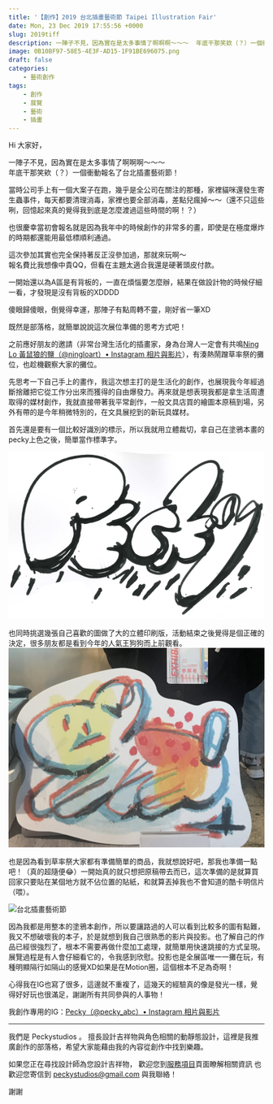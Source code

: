 ```yaml
---
title: '【創作】2019 台北插畫藝術節 Taipei Illustration Fair'
date: Mon, 23 Dec 2019 17:55:56 +0000
slug: 2019tiff
description: 一陣子不見，因為實在是太多事情了啊啊啊～～～  年底干那笑欸（？）一個衝動報名了台北插畫藝術節！
image: 0B10BF97-58E5-4E3F-AD15-1F91BE696075.png
draft: false
categories:
    - 藝術創作
tags: 
    - 創作
    - 展覽
    - 藝術
    - 插畫
---
```


Hi 大家好，

一陣子不見，因為實在是太多事情了啊啊啊～～～  
年底干那笑欸（？）一個衝動報名了台北插畫藝術節！

當時公司手上有一個大案子在跑，幾乎是全公司在關注的那種，家裡貓咪還發生寄生蟲事件，每天都要清理消毒，家裡也要全部消毒，差點兒瘋掉～～（還不只這些咧，回憶起來真的覺得我到底是怎麼渡過這些時間的啊！？）

也很慶幸當初會報名就是因為我年中的時候創作的非常多的畫，即使是在極度爆炸的時期都還能用最低標順利通過。

這次參加其實也完全保持著反正沒參加過，那就來玩啊～  
報名費比我想像中貴QQ，但看在主題太適合我還是硬著頭皮付款。

一開始還以為A區是有背板的，一直在煩惱要怎麼辦，結果在做設計物的時候仔細一看，才發現是沒有背板的XDDDD

傻眼歸傻眼，倒覺得幸運，那陣子有點周轉不靈，剛好省一筆XD

既然是部落格，就簡單說說這次展位準備的思考方式吧！

之前應好朋友的邀請（非常台灣生活化的插畫家，身為台灣人一定會有共鳴[Ning Lo 黃鼠狼的鹽（@ningloart）• Instagram 相片與影片](https://www.instagram.com/ningloart/)），有湊熱鬧蹭草率祭的攤位，也趁機觀察大家的攤位。

先思考一下自己手上的畫作，我這次想主打的是生活化的創作，也展現我今年經過斷捨離把它從工作分出來而獲得的自由爆發力。再來就是想表現我都是拿生活周遭取得的媒材創作，我就直接帶著我平常創作，一般文具店買的繪圖本原稿到場，另外有帶的是今年稍微特別的，在文具展挖到的新玩具媒材。

首先還是要有一個比較好識別的標示，所以我就用立體裁切，拿自己在塗鴉本畫的pecky上色之後，簡單當作標準字。

![台北插畫藝術節](img21.jpg)

也同時挑選幾張自己喜歡的圖做了大的立體印刷版，活動結束之後覺得是個正確的決定，很多朋友都是看到今年的人氣王狗狗而上前觀看。  
![台北插畫藝術節](IMG_2581-scaled-e1577125376820.jpg)

也是因為看到草率祭大家都有準備簡單的商品，我就想說好吧，那我也準備一點吧！（真的超隨便😂）一開始真的就只想把原稿帶去而已，這次準備的是就算買回家只要貼在某個地方就不佔位置的貼紙，和就算丟掉我也不會知道的酷卡明信片（喂）。

![台北插畫藝術節](IMG_2277.jpg)

因為我都是用整本的塗鴉本創作，所以要讓路過的人可以看到比較多的圖有點難，我又不想破壞我的本子，於是就想到我自己很熟悉的影片與投影。也了解自己的作品已經很強烈了，根本不需要再做什麼加工處理，就簡單用快速跳接的方式呈現。展覽過程是有人會仔細看它的，令我感到欣慰。投影也是全展區唯一一攤在玩，有種明顯隔行如隔山的感覺XD如果是在Motion圈，這個根本不足為奇啊！

心得我在IG也寫了很多，這邊就不重複了，這幾天的經驗真的像是發光一樣，覺得好好玩也很滿足，謝謝所有共同參與的人事物！

我創作專用的IG：[Pecky（@pecky\_abc）• Instagram 相片與影片](https://www.instagram.com/pecky_abc/?fbclid=IwAR3qEeqGghbfb5xDzJsY66dEgQiHx31AjbPss9McVFvbyo47MNbuKNZBEnI)


---

我們是 Peckystudios 。
擅長設計吉祥物與角色相關的動靜態設計，這裡是我推廣創作的部落格，希望大家能藉由我的內容從創作中找到樂趣。

如果您正在尋找設計師為您設計吉祥物，
歡迎您到[服務項目](https://peckyhsieh.wixsite.com/peckystudiosservice)頁面瞭解相關資訊
也歡迎您寄信到 peckystudios@gmail.com 與我聯絡！

謝謝